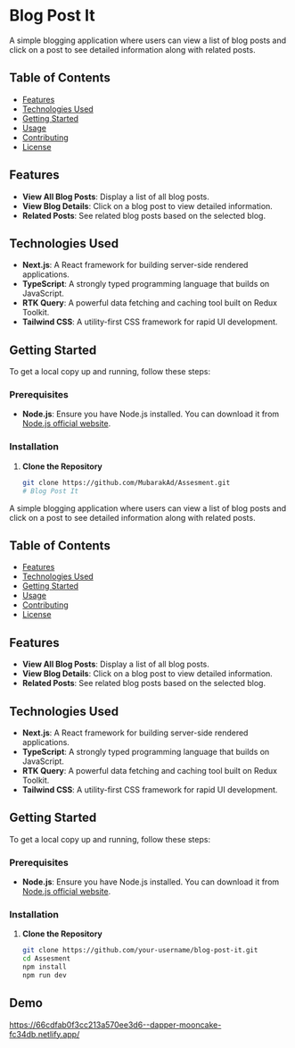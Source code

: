 # Blog Post It

A simple blogging application where users can view a list of blog posts and click on a post to see detailed information along with related posts.

## Table of Contents
- [Features](#features)
- [Technologies Used](#technologies-used)
- [Getting Started](#getting-started)
- [Usage](#usage)
- [Contributing](#contributing)
- [License](#license)

## Features
- **View All Blog Posts**: Display a list of all blog posts.
- **View Blog Details**: Click on a blog post to view detailed information.
- **Related Posts**: See related blog posts based on the selected blog.

## Technologies Used
- **Next.js**: A React framework for building server-side rendered applications.
- **TypeScript**: A strongly typed programming language that builds on JavaScript.
- **RTK Query**: A powerful data fetching and caching tool built on Redux Toolkit.
- **Tailwind CSS**: A utility-first CSS framework for rapid UI development.

## Getting Started

To get a local copy up and running, follow these steps:

### Prerequisites

- **Node.js**: Ensure you have Node.js installed. You can download it from [Node.js official website](https://nodejs.org/).

### Installation

1. **Clone the Repository**
   ```bash
   git clone https://github.com/MubarakAd/Assesment.git
   # Blog Post It

A simple blogging application where users can view a list of blog posts and click on a post to see detailed information along with related posts.

## Table of Contents
- [Features](#features)
- [Technologies Used](#technologies-used)
- [Getting Started](#getting-started)
- [Usage](#usage)
- [Contributing](#contributing)
- [License](#license)

## Features
- **View All Blog Posts**: Display a list of all blog posts.
- **View Blog Details**: Click on a blog post to view detailed information.
- **Related Posts**: See related blog posts based on the selected blog.

## Technologies Used
- **Next.js**: A React framework for building server-side rendered applications.
- **TypeScript**: A strongly typed programming language that builds on JavaScript.
- **RTK Query**: A powerful data fetching and caching tool built on Redux Toolkit.
- **Tailwind CSS**: A utility-first CSS framework for rapid UI development.

## Getting Started

To get a local copy up and running, follow these steps:

### Prerequisites

- **Node.js**: Ensure you have Node.js installed. You can download it from [Node.js official website](https://nodejs.org/).

### Installation

1. **Clone the Repository**
   ```bash
   git clone https://github.com/your-username/blog-post-it.git
   cd Assesment
   npm install
   npm run dev
## Demo
https://66cdfab0f3cc213a570ee3d6--dapper-mooncake-fc34db.netlify.app/

